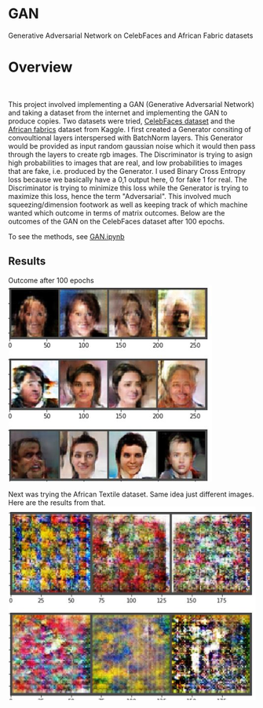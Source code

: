 # GAN
Generative Adversarial Network on CelebFaces and African Fabric datasets

# Overview
<img src="https://github.com/tomsercu/gan-tutorial-pytorch/blob/master/figs/gan_xavigiro.png?raw=1" alt="">

This project involved implementing a GAN (Generative Adversarial Network) and taking a dataset from the internet and implementing the GAN to produce copies. Two datasets were tried, <a href="https://www.kaggle.com/jessicali9530/celeba-dataset">CelebFaces dataset</a> and the <a href="https://www.kaggle.com/mikuns/african-fabric">African fabrics</a> dataset from Kaggle. I first created a Generator consiting of convoultional layers interspersed with BatchNorm layers. This Generator would be provided as input random gaussian noise which it would then pass through the layers to create rgb images. The Discriminator is trying to asign high probabilities to images that are real, and low probabilities to images that are fake, i.e. produced by the Generator. I used Binary Cross Entropy loss because we basically have a 0,1 output here, 0 for fake 1 for real. The Discriminator is trying to minimize this loss while the Generator is trying to maximize this loss, hence the term "Adversarial".
This involved much squeezing/dimension footwork as well as keeping track of which machine wanted which outcome in terms of matrix outcomes. Below are the outcomes of the GAN on the CelebFaces dataset after 100 epochs.

To see the methods, see [GAN.ipynb](GAN.ipynb)

## Results
Outcome after 100 epochs
      <img src="images/gan_output.JPG" alt="">

Next was trying the African Textile dataset. Same idea just different images. Here are the results from that.
      <img src="images/gan_african_output.JPG" alt="">
